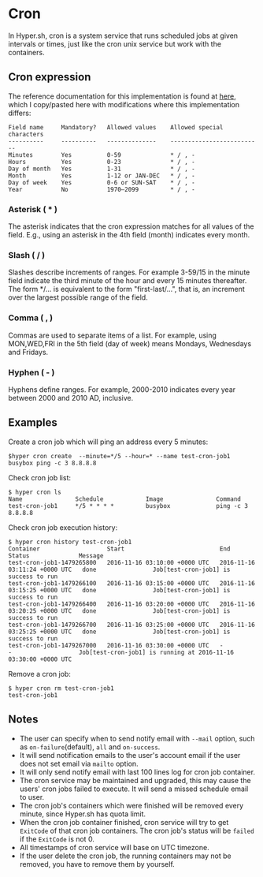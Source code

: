 # Cron

In Hyper.sh, cron is a system service that runs scheduled jobs at given intervals or times, just like the cron unix service but work with the containers. 

## Cron expression
The reference documentation for this implementation is found at [here](https://en.wikipedia.org/wiki/Cron#CRON_expression), which I copy/pasted here with modifications where this implementation differs:

	Field name     Mandatory?   Allowed values    Allowed special characters
	----------     ----------   --------------    --------------------------
	Minutes        Yes          0-59              * / , -
	Hours          Yes          0-23              * / , -
	Day of month   Yes          1-31              * / , -
	Month          Yes          1-12 or JAN-DEC   * / , -
	Day of week    Yes          0-6 or SUN-SAT    * / , -
	Year           No           1970–2099         * / , -

### Asterisk ( * )

The asterisk indicates that the cron expression matches for all values of the field. E.g., using an asterisk in the 4th field (month) indicates every month.

### Slash ( / )

Slashes describe increments of ranges. For example 3-59/15 in the minute field indicate the third minute of the hour and every 15 minutes thereafter. The form */... is equivalent to the form "first-last/...", that is, an increment over the largest possible range of the field.

### Comma ( , )

Commas are used to separate items of a list. For example, using MON,WED,FRI in the 5th field (day of week) means Mondays, Wednesdays and Fridays.

### Hyphen ( - )

Hyphens define ranges. For example, 2000-2010 indicates every year between 2000 and 2010 AD, inclusive.


## Examples

Create a cron job which will ping an address every 5 minutes:

	$hyper cron create  --minute=*/5 --hour=* --name test-cron-job1 busybox ping -c 3 8.8.8.8

Check cron job list:

	$ hyper cron ls
	Name               Schedule            Image               Command
	test-cron-job1     */5 * * * *         busybox             ping -c 3 8.8.8.8
	
Check cron job execution history:
    
    $ hyper cron history test-cron-job1
    Container                   Start                           End                             Status              Message
    test-cron-job1-1479265800   2016-11-16 03:10:00 +0000 UTC   2016-11-16 03:11:24 +0000 UTC   done                Job[test-cron-job1] is success to run
    test-cron-job1-1479266100   2016-11-16 03:15:00 +0000 UTC   2016-11-16 03:15:25 +0000 UTC   done                Job[test-cron-job1] is success to run
    test-cron-job1-1479266400   2016-11-16 03:20:00 +0000 UTC   2016-11-16 03:20:25 +0000 UTC   done                Job[test-cron-job1] is success to run
    test-cron-job1-1479266700   2016-11-16 03:25:00 +0000 UTC   2016-11-16 03:25:25 +0000 UTC   done                Job[test-cron-job1] is success to run
    test-cron-job1-1479267000   2016-11-16 03:30:00 +0000 UTC   -                               -                   Job[test-cron-job1] is running at 2016-11-16 03:30:00 +0000 UTC

Remove a cron job:

    $ hyper cron rm test-cron-job1
    test-cron-job1
    
## Notes
* The user can specify when to send notify email with `--mail` option, such as `on-failure`(default), `all` and `on-success`.
* It will send notification emails to the user's account email if the user does not set email via `mailto` option.
* It will only send notify email with last 100 lines log for cron job container.
* The cron service may be maintained and upgraded, this may cause the users' cron jobs failed to execute. It will send a missed schedule email to user.
* The cron job's containers which were finished will be removed every minute, since Hyper.sh has quota limit.
* When the cron job container finished, cron service will try to get `ExitCode` of that cron job containers.  The cron job's status will be `failed` if the `ExitCode` is not 0.
* All timestamps of cron service will base on UTC timezone.
* If the user delete the cron job, the running containers may not be removed, you have to remove them by yourself.